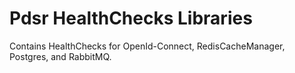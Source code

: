 # Pdsr HealthChecks Libraries

Contains HealthChecks for OpenId-Connect, RedisCacheManager, Postgres, and RabbitMQ.

